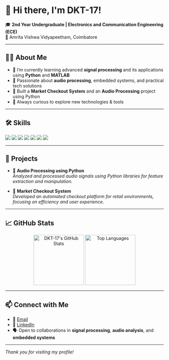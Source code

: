 # 👋 Hi there, I'm DKT-17!

🎓 **2nd Year Undergraduate | Electronics and Communication Engineering (ECE)**  
📍 Amrita Vishwa Vidyapeetham, Coimbatore

---

## 🧑‍💻 About Me

- 🔭 I’m currently learning advanced **signal processing** and its applications using **Python** and **MATLAB**
- 🤖 Passionate about **audio processing**, embedded systems, and practical tech solutions
- 🛒 Built a **Market Checkout System** and an **Audio Processing** project using Python
- 🌱 Always curious to explore new technologies & tools

---

## 🛠️ Skills

<div align="left">

  <img src="https://img.shields.io/badge/C%20Language-00599C?style=for-the-badge&logo=c&logoColor=white"/>
  <img src="https://img.shields.io/badge/Python-3776AB?style=for-the-badge&logo=python&logoColor=white"/>
  <img src="https://img.shields.io/badge/MATLAB-0076A8?style=for-the-badge&logo=mathworks&logoColor=white"/>
  <img src="https://img.shields.io/badge/Java-ED8B00?style=for-the-badge&logo=java&logoColor=white"/>
  <img src="https://img.shields.io/badge/MySQL-4479A1?style=for-the-badge&logo=mysql&logoColor=white"/>
  <img src="https://img.shields.io/badge/Linux-000000?style=for-the-badge&logo=linux&logoColor=white"/>
  <img src="https://img.shields.io/badge/VS%20Code-007ACC?style=for-the-badge&logo=visual-studio-code&logoColor=white"/>
</div>

---

## 🚀 Projects

- 🎵 **Audio Processing using Python**  
  _Analyzed and processed audio signals using Python libraries for feature extraction and manipulation._

- 🛒 **Market Checkout System**  
  _Developed an automated checkout platform for retail environments, focusing on efficiency and user experience._

---

## 📈 GitHub Stats

<p align="center">
  <img src="https://github-readme-stats.vercel.app/api?username=DKT-17&show_icons=true&theme=radical" alt="DKT-17's GitHub Stats" height="160"/>
  <img src="https://github-readme-stats.vercel.app/api/top-langs/?username=DKT-17&layout=compact&theme=radical" alt="Top Languages" height="160"/>
</p>

---

## 📫 Connect with Me

- 💌 [Email](mailto:kuthalanathandinesh@gmail.com)
- 💼 [LinkedIn](https://www.linkedin.com/in/your-linkedin/)
- 🗣️ Open to collaborations in **signal processing**, **audio analysis**, and **embedded systems**

---

_Thank you for visiting my profile!_

